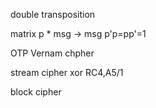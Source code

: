 double transposition

matrix p * msg -> msg 
p'p=pp'=1

OTP Vernam chpher 

stream cipher 
    xor
RC4,A5/1

block cipher 
